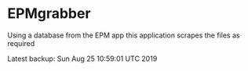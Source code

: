 # EPMgrabber
Using a database from the EPM app this application scrapes the files as required


Latest backup: Sun Aug 25 10:59:01 UTC 2019

